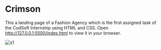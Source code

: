 # Crimson
This a landing page of a Fashion Agency which is the first assigned task of the CodSoft Internship using HTML and CSS. Open http://127.0.0.1:5500/index.html to view it in your browser.

![s1](https://github.com/PariBainsla/Crimson/assets/153187084/cb0b6ec7-29c8-40f9-a0be-bd5c34c92c18)

